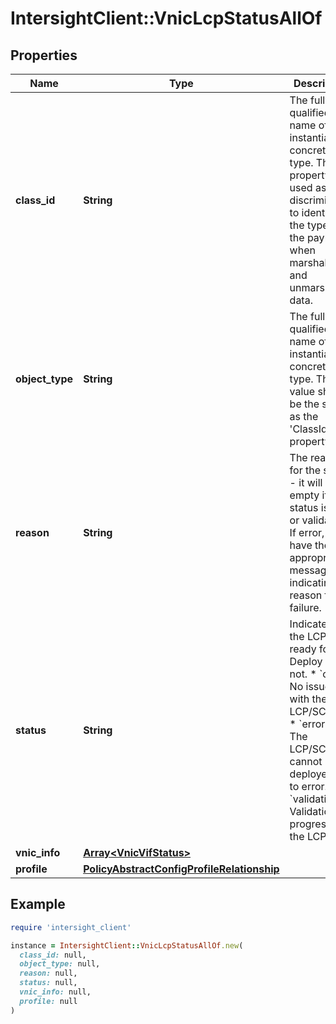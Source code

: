 # IntersightClient::VnicLcpStatusAllOf

## Properties

| Name | Type | Description | Notes |
| ---- | ---- | ----------- | ----- |
| **class_id** | **String** | The fully-qualified name of the instantiated, concrete type. This property is used as a discriminator to identify the type of the payload when marshaling and unmarshaling data. | [default to &#39;vnic.LcpStatus&#39;] |
| **object_type** | **String** | The fully-qualified name of the instantiated, concrete type. The value should be the same as the &#39;ClassId&#39; property. | [default to &#39;vnic.LcpStatus&#39;] |
| **reason** | **String** | The reason for the status - it will be empty if status is ok or validating. If error, it will have the appropriate message indicating the reason for failure. | [optional] |
| **status** | **String** | Indicates if the LCP is ready for Deploy or not. * &#x60;ok&#x60; - No issues with the LCP/SCP/VIF. * &#x60;error&#x60; - The LCP/SCP/VIF cannot be deployed due to error. * &#x60;validating&#x60; - Validation in progress for the LCP. | [optional][default to &#39;ok&#39;] |
| **vnic_info** | [**Array&lt;VnicVifStatus&gt;**](VnicVifStatus.md) |  | [optional] |
| **profile** | [**PolicyAbstractConfigProfileRelationship**](PolicyAbstractConfigProfileRelationship.md) |  | [optional] |

## Example

```ruby
require 'intersight_client'

instance = IntersightClient::VnicLcpStatusAllOf.new(
  class_id: null,
  object_type: null,
  reason: null,
  status: null,
  vnic_info: null,
  profile: null
)
```

